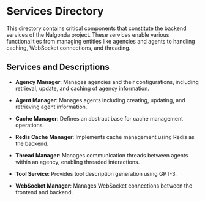 # Services Directory

This directory contains critical components that constitute the backend services of the Nalgonda project.
These services enable various functionalities from managing entities like agencies and agents to handling caching,
WebSocket connections, and threading.

## Services and Descriptions

- **Agency Manager**: Manages agencies and their configurations, including retrieval, update, and caching of agency information.

- **Agent Manager**: Manages agents including creating, updating, and retrieving agent information.

- **Cache Manager**: Defines an abstract base for cache management operations.

- **Redis Cache Manager**: Implements cache management using Redis as the backend.

- **Thread Manager**: Manages communication threads between agents within an agency, enabling threaded interactions.

- **Tool Service**: Provides tool description generation using GPT-3.

- **WebSocket Manager**: Manages WebSocket connections between the frontend and backend.
